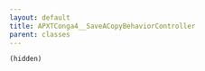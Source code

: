 ```yaml
---
layout: default
title: APXTConga4__SaveACopyBehaviorController
parent: classes
---
```


```(hidden)```

